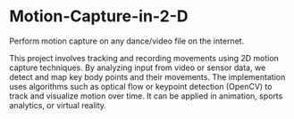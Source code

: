 # Motion-Capture-in-2-D
Perform motion capture on any dance/video file on the internet.

This project involves tracking and recording movements using 2D motion capture techniques. By analyzing input from video or sensor data, we detect and map key body points and their movements. The implementation uses algorithms such as optical flow or keypoint detection (OpenCV) to track and visualize motion over time. It can be applied in animation, sports analytics, or virtual reality.
